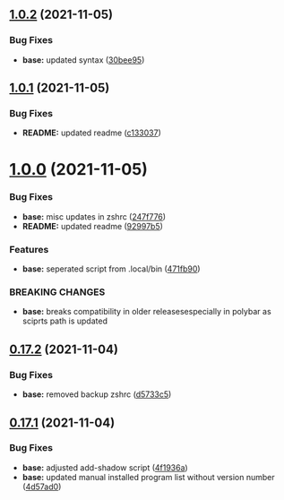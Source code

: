 ## [1.0.2](https://github.com/umgbhalla/dotstow/compare/v1.0.1...v1.0.2) (2021-11-05)


### Bug Fixes

* **base:** updated syntax ([30bee95](https://github.com/umgbhalla/dotstow/commit/30bee9550321e6452987948035d8d945804012c6))



## [1.0.1](https://github.com/umgbhalla/dotstow/compare/v1.0.0...v1.0.1) (2021-11-05)


### Bug Fixes

* **README:** updated readme ([c133037](https://github.com/umgbhalla/dotstow/commit/c1330374dd13d7f738933f6e77326821337835b6))



# [1.0.0](https://github.com/umgbhalla/dotstow/compare/v0.17.2...v1.0.0) (2021-11-05)


### Bug Fixes

* **base:** misc updates in zshrc ([247f776](https://github.com/umgbhalla/dotstow/commit/247f776bdadec82fc1777a92d2713d3bdc70ec39))
* **README:** updated readme ([92997b5](https://github.com/umgbhalla/dotstow/commit/92997b55de2facb8457f59e525ddfd05f984956a))


### Features

* **base:** seperated script from .local/bin ([471fb90](https://github.com/umgbhalla/dotstow/commit/471fb90cd42c4448ed0e76361a05d213e0c5a821))


### BREAKING CHANGES

* **base:** breaks compatibility in older releasesespecially in
polybar as sciprts path is updated



## [0.17.2](https://github.com/umgbhalla/dotstow/compare/v0.17.1...v0.17.2) (2021-11-04)


### Bug Fixes

* **base:** removed backup zshrc ([d5733c5](https://github.com/umgbhalla/dotstow/commit/d5733c5e871be50f584cb306ba4946d3a077a31c))



## [0.17.1](https://github.com/umgbhalla/dotstow/compare/v0.17.0...v0.17.1) (2021-11-04)


### Bug Fixes

* **base:** adjusted add-shadow script ([4f1936a](https://github.com/umgbhalla/dotstow/commit/4f1936a0c596ba5d6dba85e29534e355b7376ce8))
* **base:** updated manual installed program list without version number ([4d57ad0](https://github.com/umgbhalla/dotstow/commit/4d57ad091172b3e63d6ee06cd01eba2d1455c59e))




